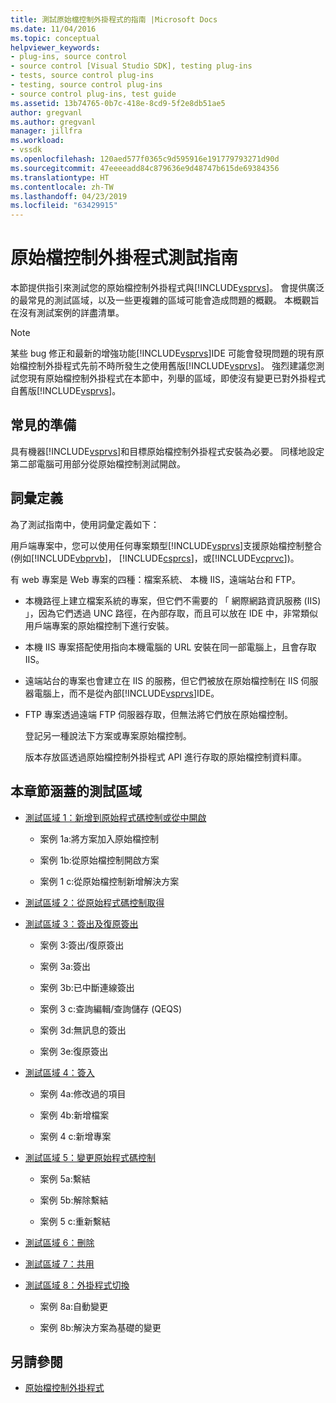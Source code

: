 ```yaml
---
title: 測試原始檔控制外掛程式的指南 |Microsoft Docs
ms.date: 11/04/2016
ms.topic: conceptual
helpviewer_keywords:
- plug-ins, source control
- source control [Visual Studio SDK], testing plug-ins
- tests, source control plug-ins
- testing, source control plug-ins
- source control plug-ins, test guide
ms.assetid: 13b74765-0b7c-418e-8cd9-5f2e8db51ae5
author: gregvanl
ms.author: gregvanl
manager: jillfra
ms.workload:
- vssdk
ms.openlocfilehash: 120aed577f0365c9d595916e191779793271d90d
ms.sourcegitcommit: 47eeeeadd84c879636e9d48747b615de69384356
ms.translationtype: HT
ms.contentlocale: zh-TW
ms.lasthandoff: 04/23/2019
ms.locfileid: "63429915"
---
```

# <a name="test-guide-for-source-control-plug-ins"></a>原始檔控制外掛程式測試指南
本節提供指引來測試您的原始檔控制外掛程式與[!INCLUDE[vsprvs](../../code-quality/includes/vsprvs_md.md)]。 會提供廣泛的最常見的測試區域，以及一些更複雜的區域可能會造成問題的概觀。 本概觀旨在沒有測試案例的詳盡清單。

> [!NOTE]
> 某些 bug 修正和最新的增強功能[!INCLUDE[vsprvs](../../code-quality/includes/vsprvs_md.md)]IDE 可能會發現問題的現有原始檔控制外掛程式先前不時所發生之使用舊版[!INCLUDE[vsprvs](../../code-quality/includes/vsprvs_md.md)]。 強烈建議您測試您現有原始檔控制外掛程式在本節中，列舉的區域，即使沒有變更已對外掛程式自舊版[!INCLUDE[vsprvs](../../code-quality/includes/vsprvs_md.md)]。

## <a name="common-preparation"></a>常見的準備
 具有機器[!INCLUDE[vsprvs](../../code-quality/includes/vsprvs_md.md)]和目標原始檔控制外掛程式安裝為必要。 同樣地設定第二部電腦可用部分從原始檔控制測試開啟。

## <a name="definition-of-terms"></a>詞彙定義
 為了測試指南中，使用詞彙定義如下：

 用戶端專案中，您可以使用任何專案類型[!INCLUDE[vsprvs](../../code-quality/includes/vsprvs_md.md)]支援原始檔控制整合 (例如[!INCLUDE[vbprvb](../../code-quality/includes/vbprvb_md.md)]， [!INCLUDE[csprcs](../../data-tools/includes/csprcs_md.md)]，或[!INCLUDE[vcprvc](../../code-quality/includes/vcprvc_md.md)])。

 有 web 專案是 Web 專案的四種：檔案系統、 本機 IIS，遠端站台和 FTP。

- 本機路徑上建立檔案系統的專案，但它們不需要的 「 網際網路資訊服務 (IIS) 」，因為它們透過 UNC 路徑，在內部存取，而且可以放在 IDE 中，非常類似用戶端專案的原始檔控制下進行安裝。

- 本機 IIS 專案搭配使用指向本機電腦的 URL 安裝在同一部電腦上，且會存取 IIS。

- 遠端站台的專案也會建立在 IIS 的服務，但它們被放在原始檔控制在 IIS 伺服器電腦上，而不是從內部[!INCLUDE[vsprvs](../../code-quality/includes/vsprvs_md.md)]IDE。

- FTP 專案透過遠端 FTP 伺服器存取，但無法將它們放在原始檔控制。

  登記另一種說法下方案或專案原始檔控制。

  版本存放區透過原始檔控制外掛程式 API 進行存取的原始檔控制資料庫。

## <a name="test-areas-covered-in-this-section"></a>本章節涵蓋的測試區域

- [測試區域 1：新增到原始程式碼控制或從中開啟](../../extensibility/internals/test-area-1-add-to-open-from-source-control.md)

    - 案例 1a:將方案加入原始檔控制

    - 案例 1b:從原始檔控制開啟方案

    - 案例 1 c:從原始檔控制新增解決方案

- [測試區域 2：從原始程式碼控制取得](../../extensibility/internals/test-area-2-get-from-source-control.md)

- [測試區域 3：簽出及復原簽出](../../extensibility/internals/test-area-3-check-out-undo-checkout.md)

    - 案例 3:簽出/復原簽出

    - 案例 3a:簽出

    - 案例 3b:已中斷連線簽出

    - 案例 3 c:查詢編輯/查詢儲存 (QEQS)

    - 案例 3d:無訊息的簽出

    - 案例 3e:復原簽出

- [測試區域 4：簽入](../../extensibility/internals/test-area-4-check-in.md)

    - 案例 4a:修改過的項目

    - 案例 4b:新增檔案

    - 案例 4 c:新增專案

- [測試區域 5：變更原始程式碼控制](../../extensibility/internals/test-area-5-change-source-control.md)

    - 案例 5a:繫結

    - 案例 5b:解除繫結

    - 案例 5 c:重新繫結

- [測試區域 6：刪除](../../extensibility/internals/test-area-6-delete.md)

- [測試區域 7：共用](../../extensibility/internals/test-area-7-share.md)

- [測試區域 8：外掛程式切換](../../extensibility/internals/test-area-8-plug-in-switching.md)

    - 案例 8a:自動變更

    - 案例 8b:解決方案為基礎的變更

## <a name="see-also"></a>另請參閱
- [原始檔控制外掛程式](../../extensibility/source-control-plug-ins.md)